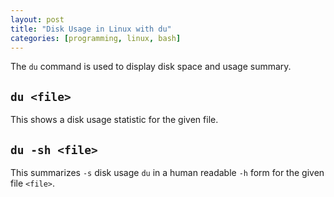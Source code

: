 ```yaml
---
layout: post
title: "Disk Usage in Linux with du"
categories: [programming, linux, bash]
---
```


The `du` command is used to display disk space and usage summary.

## `du <file>` 
This shows a disk usage statistic for the given file.


## `du -sh <file>`
This summarizes `-s` disk usage `du` in a human readable `-h` form for the given file `<file>`.


